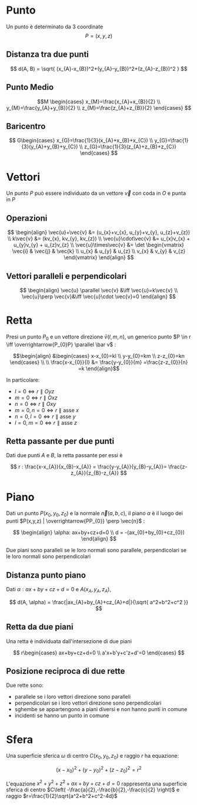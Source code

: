 # Punto
Un punto è determinato da 3 coordinate
$$
P = (x, y, z)
$$
## Distanza tra due punti
$$
d(A, B) = \sqrt{ (x_{A}-x_{B})^2+(y_{A}-y_{B})^2+(z_{A}-z_{B})^2 }
$$

## Punto Medio
$$M
\begin{cases}
x_{M}=\frac{x_{A}+x_{B}}{2} \\
 y_{M}=\frac{y_{A}+y_{B}}{2}  \\
z_{M}=\frac{z_{A}+z_{B}}{2} 
\end{cases}
$$

## Baricentro 
$$
G\begin{cases}
x_{G}=\frac{1}{3}(x_{A}+x_{B}+x_{C}) \\
y_{G}=\frac{1}{3}(y_{A}+y_{B}+y_{C}) \\
z_{G}=\frac{1}{3}(z_{A}+z_{B}+z_{C})
\end{cases}
$$

# Vettori
Un punto $P$ può essere individuato da un vettore $\vec{v}$ con coda in $O$ e punta in $P$

## Operazioni
$$
\begin{align}
\vec{u}+\vec{v} &= (u_{x}+v_{x}, u_{y}+v_{y}, u_{z}+v_{z}) \\
k\vec{v} &= (kv_{x}, kv_{y}, kv_{z}) \\
\vec{u}\cdot\vec{v} &= u_{x}v_{x} + u_{y}v_{y} + u_{z}v_{z} \\
\vec{u}\times\vec{v} &= \det \begin{vmatrix}
\vec{i} & \vec{j} & \vec{k} \\
u_{x} & u_{y} & u_{z} \\
v_{x} & v_{y} & v_{z}
\end{vmatrix}
\end{align}
$$

## Vettori paralleli e perpendicolari
$$
\begin{align}
\vec{u} \parallel \vec{v} &\iff \vec{u}=k\vec{v} \\
\vec{u}\perp \vec{v}&\iff \vec{u}\cdot \vec{v}=0
\end{align}
$$

# Retta
Presi un punto $P_{0}$ e un vettore direzione $\bar{v}(l,m,n)$, un generico punto $P \in r \iff \overrightarrow{P_{0}P} \parallel \bar v$ : 


$$\begin{align}
&\begin{cases}
x-x_{0}=kl \\
y-y_{0}=km \\
z-z_{0}=kn
\end{cases} \\ \\
\frac{x-x_{0}}{l} &= \frac{y-y_{0}}{m} =\frac{z-z_{0}}{n} =k
\end{align}$$

In particolare:
- $l=0 \iff r\parallel Oyz$
- $m=0 \iff r\parallel Oxz$
- $n=0 \iff r\parallel Oxy$
- $m=0, n=0 \iff r \parallel \text{asse }x$
- $n=0, l=0 \iff r \parallel \text{asse }y$
- $l=0, m=0 \iff r \parallel \text{asse }z$

## Retta passante per due punti
Dati due punti $A$ e $B$, la retta passante per essi è 

$$
r : \frac{x-x_{A}}{x_{B}-x_{A}} = \frac{y-y_{A}}{y_{B}-y_{A}}= \frac{z-z_{A}}{z_{B}-z_{A}}
$$

# Piano
Dati un punto $P(x_{0},y_{0},z_{0})$ e la normale $\vec{n}(a,b,c)$, il piano $\alpha$ è il luogo dei punti $P(x,y,z) | \overrightarrow{PP_{0}} \perp \vec{n}$ : 

$$
\begin{align}
\alpha: ax+by+cz+d=0 \\
d = -(ax_{0}+by_{0}+cz_{0})
\end{align}
$$


Due piani sono paralleli se le loro normali sono parallele, perpendicolari se le loro normali sono perpendicolari

## Distanza punto piano
Dati $\alpha:ax+by+cz+d=0$ e $A(x_{A},y_{A},z_{A})$,

$$
d(A, \alpha) = \frac{|ax_{A}+by_{A}+cz_{A}+d|}{\sqrt{ a^2+b^2+c^2 }}
$$


## Retta da due piani
Una retta è individuata dall'intersezione di due piani

$$
r\begin{cases}
ax+by+cz+d=0 \\
a'x+b'y+c'z+d'=0
\end{cases}
$$


## Posizione reciproca di due rette
Due rette sono:
- parallele se i loro vettori direzione sono paralleli
- perpendicolari se i loro vettori direzione sono perpendicolari
- sghembe se appartengono a piani diversi e non hanno punti in comune
- incidenti se hanno un punto in comune



# Sfera
Una superficie sferica $\omega$ di centro $C(x_{0},y_{0},z_{0})$ e raggio $r$ ha equazione: 

$$
(x-x_{0})^2+(y-y_{0})^2+(z-z_{0})^2=r^2
$$


L'equazione $x^2+y^2+z^2+ax+by+cz+d=0$ rappresenta una superficie sferica di centro $C\left( -\frac{a}{2},-\frac{b}{2},-\frac{c}{2} \right)$ e raggio $r=\frac{1}{2}\sqrt{a^2+b^2+c^2-4d}$